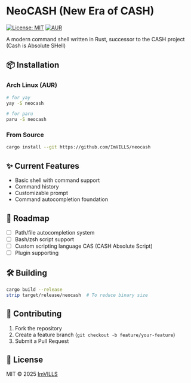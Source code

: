 # NeoCASH (New Era of CASH)

[![License: MIT](https://img.shields.io/badge/License-MIT-yellow.svg)](https://opensource.org/licenses/MIT)
[![AUR](https://img.shields.io/aur/version/neocash)](https://aur.archlinux.org/packages/neocash)

A modern command shell written in Rust, successor to the CASH project (Cash is Absolute SHell)

## 📦 Installation

### Arch Linux (AUR)
```bash
# for yay
yay -S neocash

# for paru
paru -S neocash
```

### From Source
```bash
cargo install --git https://github.com/ImVILLS/neocash
```

## ✨ Current Features
- Basic shell with command support
- Command history
- Customizable prompt
- Command autocompletion foundation

## 🚧 Roadmap
- [ ] Path/file autocompletion system
- [ ] Bash/zsh script support
- [ ] Custom scripting language CAS (CASH Absolute Script)
- [ ] Plugin supporting

## 🛠 Building
```bash
cargo build --release
strip target/release/neocash  # To reduce binary size
```

## 🤝 Contributing
1. Fork the repository
2. Create a feature branch (`git checkout -b feature/your-feature`)
3. Submit a Pull Request

## 📜 License
MIT © 2025 [ImVILLS](https://github.com/ImVILLS)

